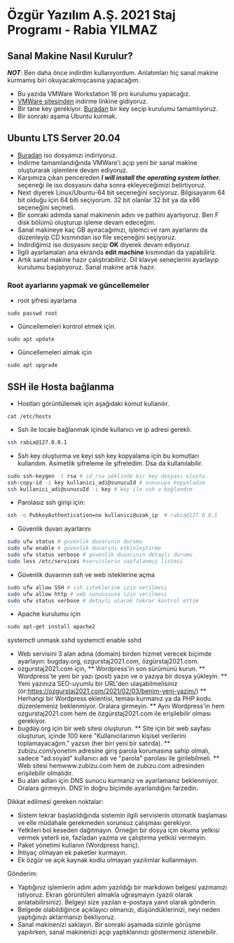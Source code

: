 # Özgür Yazılım A.Ş. 2021 Staj Programı - Rabia YILMAZ

## Sanal Makine Nasıl Kurulur?
***NOT***: Ben daha önce indirdim kullanıyordum. Anlatımları hiç sanal makine kurmamış biri okuyacakmışcasına yapacağım.
* Bu yazıda VMWare Workstation 16 pro kurulumu yapacağız.
* [VMWare sitesinden](https://www.vmware.com/products/workstation-pro/workstation-pro-evaluation.html) indirme linkine gidiyoruz.
* Bir tane key gerekiyor. [Buradan](https://gist.github.com/gopalindians/ec3f3076f185b98353f514b26ed76507) bir key seçip kurulumu tamamlıyoruz.
* Bir sonraki aşama Ubuntu kurmak.

## Ubuntu LTS Server 20.04
* [Buradan](https://ubuntu.com/download/server/step2) iso dosyamızı indiriyoruz.
* İndirme tamamlandığında VMWare'i açıp yeni bir sanal makine oluşturarak işlemlere devam ediyoruz.
* Karşımıza çıkan pencereden ***I will install the operating system lather.*** seçeneği ile iso dosyasını daha sonra ekleyeceğimizi belirtiyoruz.
* Next diyerek Linux/Ubuntu-64 bit seçeneğini seçiyoruz. Bilgisayarım 64 bit olduğu için 64 biti seçiyorum. 32 bit olanlar 32 bit ya da x86 seçeneğini seçmeli.
* Bir sonraki adımda sanal makinenin adını ve pathini ayarlıyoruz. Ben F disk bölümü oluşturup işleme devam edeceğim.
* Sanal makineye kaç GB ayıracağımızı, işlemci ve ram ayarlarını da düzenleyip CD kısmından iso file seçeneğini seçiyoruz.
* İndirdiğimiz iso dosyasını seçip **OK** diyerek devam ediyoruz.
* İlgili ayarlamaları ana ekranda **edit machine** kısmından da yapabiliriz.
* Artık sanal makine hazır çalıştırabiliriz. Dil klavye seneçlerini ayarlayıp kurulumu başlatıyoruz. Sanal makine artık hazır.

### Root ayarlarını yapmak ve güncellemeler
* root şifresi ayarlama
```
sudo passwd root
```
* Güncellemeleri kontrol etmek için.
```
sudo apt update
```
* Güncellemeleri almak için
```
sudo apt upgrade
```

## SSH ile Hosta bağlanma
* Hostları görüntülemek için aşağıdaki komut kullanılır.
```
cat /etc/hosts
```
* Ssh ile locale bağlanmak içinde kullanıcı ve ip adresi gerekli.
```bash
ssh rabia@127.0.0.1
```
* Ssh key oluşturma ve keyi ssh key kopyalama için bu komutları kullandım. Asimetlik şifreleme ile şifreledim. Dsa da kullanılabilir.
```bash
sudo ssh-keygen -t rsa # id_rsa şeklinde bir key dosyası oluştu.
ssh-copy-id -i key kullanici_adi@sunucuId # sunucuya kopyaladım
ssh kullanici_adi@sunucuId -i key # key ile ssh a bağlandım
```
* Parolasız ssh girişi için:
```bash
ssh -o PubkeyAuthentication=no kullanici@uzak_ip  # rabia@127.0.0.1
```
* Güvenlik duvarı ayarlarını
```bash
sudo ufw status # güvenlik duvarının durumu
sudo ufw enable # güvenlik duvarını etkinleştirme
sudo ufw status verbose # güvenlik duvarının detaylı durumu
sudo less /etc/services #servislerin sayfalanmış listesi
```
* Güvenlik duvarının ssh ve web isteklerine açma
```bash
sudo ufw allow SSH # ssh isteklerine izin verilmesi
sudo ufw allow http # web sunucusuna izin verilmesi
sudo ufw status verbose # detaylı olarak tekrar kontrol ettim
```
* Apache kurulumu için
```bash
sudo apt-get install apache2
```
systemctl unmask sshd
systemctl enable sshd


* Web servisini 3 alan adına (domain) birden hizmet verecek biçimde
ayarlayın: bugday.org, ozgurstaj2021.com, özgürstaj2021.com.
* ozgurstaj2021.com için,
** Wordpress'in son sürümünü kurun.
** Wordpress'te yeni bir yazı (post) yazın ve o yazıya bir dosya yükleyin.
** Yeni yazınıza SEO-uyumlu bir URL'den ulaşabilmelisiniz
(ör:https://ozgurstaj2021.com/2021/02/03/benim-yeni-yazim/)
** Herhangi bir Wordpress eklentisi, teması kurmanız ya da PHP kodu
düzenlemeniz beklenmiyor. Oralara girmeyin.
** Aynı Wordpress'in hem ozgurstaj2021.com hem de özgürstaj2021.com ile
erişilebilir olması gerekiyor.
* bugday.org için bir web sitesi oluşturun.
** Site için bir web sayfası oluşturun, içinde 100 kere
"Kullanıcılarımın kişisel verilerini toplamayacağım." yazsın (her biri
yeni bir satırda).
** zubizu.com/yonetim adresine giriş parola korumasına sahip olmalı,
sadece "ad.soyad" kullanıcı adı ve "parola" parolası ile girilebilmeli.
** Web sitesi hemwww.zubizu.com  hem de zubizu.com adresinden
erişilebilir olmalıdır.
* Bu alan adları için DNS sunucu kurmanız ve ayarlamanız beklenmiyor.
Oralara girmeyin. DNS'in doğru biçimde ayarlandığını farzedin.

Dikkat edilmesi gereken noktalar:
* Sistem tekrar başlatıldığında sistemin ilgili servislerin otomatik
başlaması ve elle müdahale gerekmeden sorunsuz çalışması gerekiyor.
* Yetkileri bol keseden dağıtmayın. Örneğin bir dosya için okuma yetkisi
vermek yeterli ise, fazladan yazma ve çalıştırma yetkisi vermeyin.
* Paket yönetimi kullanın (Wordpress hariç).
* İhtiyaç olmayan ek paketler kurmayın.
* Ek özgür ve açık kaynak kodlu olmayan yazılımlar kullanmayın.

Gönderim:
* Yaptığınız işlemlerin adım adım yazıldığı bir markdown belgesi
yazmanızı istiyoruz. Ekran görüntüleri almakla uğraşmayın (yazılı olarak
anlatabilirsiniz). Belgeyi size yazılan e-postaya yanıt olarak gönderin.
* Belgede olabildiğince açıklayıcı olmanızı, düşündüklerinizi, neyi
neden yaptığınızı aktarmanızı bekliyoruz.
* Sanal makinenizi saklayın. Bir sonraki aşamada sizinle görüşme
yapılırken, sanal makinenizi açıp yaptıklarınızı göstermeniz istenebilir.
